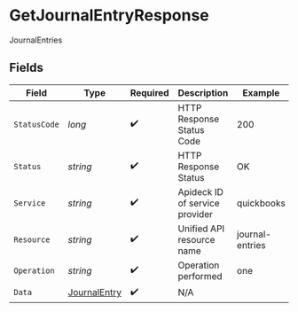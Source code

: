 # GetJournalEntryResponse

JournalEntries


## Fields

| Field                                                   | Type                                                    | Required                                                | Description                                             | Example                                                 |
| ------------------------------------------------------- | ------------------------------------------------------- | ------------------------------------------------------- | ------------------------------------------------------- | ------------------------------------------------------- |
| `StatusCode`                                            | *long*                                                  | :heavy_check_mark:                                      | HTTP Response Status Code                               | 200                                                     |
| `Status`                                                | *string*                                                | :heavy_check_mark:                                      | HTTP Response Status                                    | OK                                                      |
| `Service`                                               | *string*                                                | :heavy_check_mark:                                      | Apideck ID of service provider                          | quickbooks                                              |
| `Resource`                                              | *string*                                                | :heavy_check_mark:                                      | Unified API resource name                               | journal-entries                                         |
| `Operation`                                             | *string*                                                | :heavy_check_mark:                                      | Operation performed                                     | one                                                     |
| `Data`                                                  | [JournalEntry](../../Models/Components/JournalEntry.md) | :heavy_check_mark:                                      | N/A                                                     |                                                         |